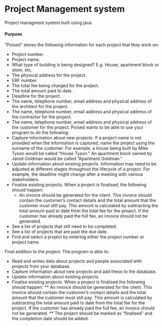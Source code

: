 # Project Management system

Project managment system built using java.

#### Purpose
"Poised" stores the following information for each project that they work on:
* Project number.
* Project name.
* What type of building is being designed? E.g. House, apartment block or
store, etc.
* The physical address for the project.
* ERF number.
* The total fee being charged for the project.
* The total amount paid to date.
* Deadline for the project.
* The name, telephone number, email address and physical address of the
architect for the project.
* The name, telephone number, email address and physical address of the
contractor for the project.
* The name, telephone number, email address and physical address of the
customer for the project.
Poised wants to be able to use your program to do the following:
* Capture information about new projects. If a project name is not provided
when the information is captured, name the project using the surname of
the customer. For example, a house being built by Mike Tyson would be
called “House Tyson.” An apartment block owned by Jared Goldman would
be called “Apartment Goldman.”
* Update information about existing projects. Information may need to be
adjusted at different stages throughout the lifecycle of a project. For
example, the deadline might change after a meeting with various
stakeholders.
* Finalise existing projects. When a project is finalised, the following should
happen:
  * An invoice should be generated for the client. This invoice should
contain the customer’s contact details and the total amount that the
customer must still pay. This amount is calculated by subtracting the
total amount paid to date from the total fee for the project. If the
customer has already paid the full fee, an invoice should not be
generated.
* See a list of projects that still need to be completed.
* See a list of projects that are past the due date.
* Find and select a project by entering either the project number or project
name.

Final addition to the project:
The program is able to:
* Read and writes data about projects and people associated with
projects from your database. 
* Capture information about new projects and add these to the
database.
* Update information about existing projects.
* Finalise existing projects. When a project is finalised the following
should happen:
** An invoice should be generated for the client. This invoice
should contain the customer’s contact details and the total
amount that the customer must still pay. This amount is
calculated by subtracting the total amount paid to date from
the total fee for the project. If the customer has already paid
the full fee, an invoice should not be generated.
** The project should be marked as “finalised” and the
completion date should be added.






